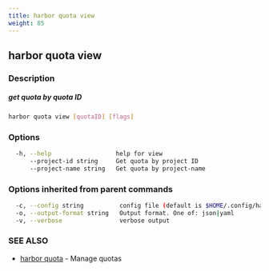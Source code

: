 ```yaml
---
title: harbor quota view
weight: 85
---
```

## harbor quota view

### Description

##### get quota by quota ID

```sh
harbor quota view [quotaID] [flags]
```

### Options

```sh
  -h, --help                  help for view
      --project-id string     Get quota by project ID
      --project-name string   Get quota by project-name
```

### Options inherited from parent commands

```sh
  -c, --config string          config file (default is $HOME/.config/harbor-cli/config.yaml)
  -o, --output-format string   Output format. One of: json|yaml
  -v, --verbose                verbose output
```

### SEE ALSO

* [harbor quota](harbor-quota.md)	 - Manage quotas

